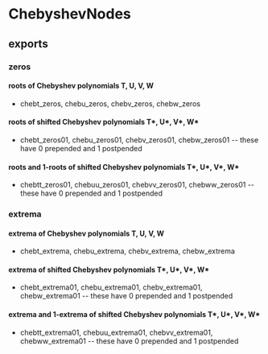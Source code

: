 # ChebyshevNodes

## exports

### zeros
#### roots of Chebyshev polynomials T, U, V, W
- chebt_zeros, chebu_zeros, chebv_zeros, chebw_zeros

#### roots of shifted Chebyshev polynomials T*, U*, V*, W* 
- chebt_zeros01, chebu_zeros01, chebv_zeros01, chebw_zeros01
-- these have 0 prepended and 1 postpended

#### roots and 1-roots of shifted Chebyshev polynomials T*, U*, V*, W* 
- chebtt_zeros01, chebuu_zeros01, chebvv_zeros01, chebww_zeros01
-- these have 0 prepended and 1 postpended

### extrema
#### extrema of Chebyshev polynomials T, U, V, W
- chebt_extrema, chebu_extrema, chebv_extrema, chebw_extrema

#### extrema of shifted Chebyshev polynomials T*, U*, V*, W* 
- chebt_extrema01, chebu_extrema01, chebv_extrema01, chebw_extrema01
-- these have 0 prepended and 1 postpended

#### extrema and 1-extrema of shifted Chebyshev polynomials T*, U*, V*, W* 
- chebtt_extrema01, chebuu_extrema01, chebvv_extrema01, chebww_extrema01
-- these have 0 prepended and 1 postpended
